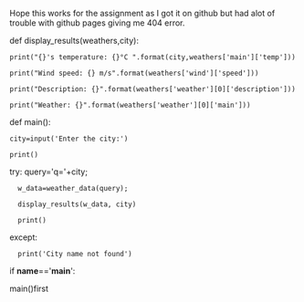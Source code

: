Hope this works for the assignment as I got it on github but had alot of trouble with github pages giving me 404 error.

def display_results(weathers,city):

    print("{}'s temperature: {}°C ".format(city,weathers['main']['temp']))
   
    print("Wind speed: {} m/s".format(weathers['wind']['speed']))
   
    print("Description: {}".format(weathers['weather'][0]['description']))
   
    print("Weather: {}".format(weathers['weather'][0]['main']))


def main():
   
    city=input('Enter the city:')
   
    print()
   
   try:
      query='q='+city;
      
      w_data=weather_data(query);
      
      display_results(w_data, city)
      
      print()
      
   except:
   
      print('City name not found')

if __name__=='__main__':

   main()first
